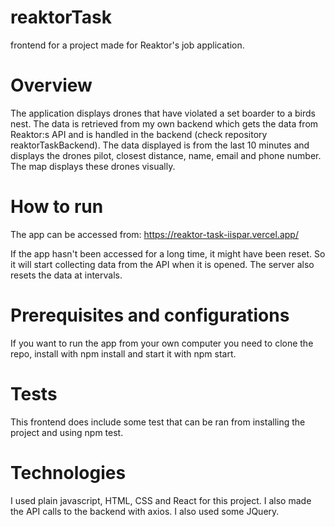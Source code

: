 # reaktorTask

frontend for a project made for Reaktor's job application.

# Overview

The application displays drones that have violated a set boarder to a birds nest. The data is retrieved from my own backend which gets the data from Reaktor:s API and is handled in the backend (check repository reaktorTaskBackend). The data displayed is from the last 10 minutes and displays the drones pilot, closest distance, name, email and phone number. The map displays these drones visually.

# How to run

The app can be accessed from:
https://reaktor-task-iispar.vercel.app/

If the app hasn't been accessed for a long time, it might have been reset. So it will start collecting data from the API when it is opened.
The server also resets the data at intervals.

# Prerequisites and configurations
If you want to run the app from your own computer you need to clone the repo, install with npm install and start it with
npm start.

# Tests
This frontend does include some test that can be ran from installing the project and using npm test.

# Technologies
I used plain javascript, HTML, CSS and React for this project. I also made the API calls to the backend with axios. I also used some JQuery.
